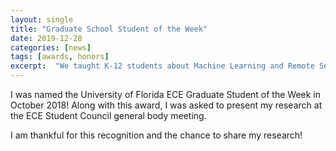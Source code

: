 ```yaml
---
layout: single
title: "Graduate School Student of the Week"
date: 2019-12-28
categories: [news]
tags: [awards, honors]
excerpt:  "We taught K-12 students about Machine Learning and Remote Sensing!"
---
```


I was named the University of Florida ECE Graduate Student of the Week in October 2018!  Along with this award, I was asked to present my research at the ECE Student Council general body meeting.  

I am thankful for this recognition and the chance to share my research!



